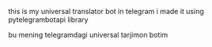 this is my universal translator bot in telegram
i made it using pytelegrambotapi library

bu mening telegramdagi universal tarjimon botim
